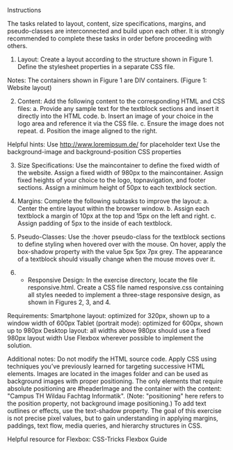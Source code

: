 Instructions

The tasks related to layout, content, size specifications, margins, and pseudo-classes are interconnected and build upon each other. It is strongly recommended to complete these tasks in order before proceeding with others.

1. Layout: Create a layout according to the structure shown in Figure 1.
Define the stylesheet properties in a separate CSS file.

Notes:
The containers shown in Figure 1 are DIV containers.
(Figure 1: Website layout)


2. Content: Add the following content to the corresponding HTML and CSS files:
a. Provide any sample text for the textblock sections and insert it directly into the HTML code.
b. Insert an image of your choice in the logo area and reference it via the CSS file.
c. Ensure the image does not repeat.
d. Position the image aligned to the right.

Helpful hints:
Use http://www.loremipsum.de/ for placeholder text
Use the background-image and background-position CSS properties


3. Size Specifications: Use the maincontainer to define the fixed width of the website.
Assign a fixed width of 980px to the maincontainer.
Assign fixed heights of your choice to the logo, topnavigation, and footer sections.
Assign a minimum height of 50px to each textblock section.


4. Margins: Complete the following subtasks to improve the layout:
a. Center the entire layout within the browser window.
b. Assign each textblock a margin of 10px at the top and 15px on the left and right.
c. Assign padding of 5px to the inside of each textblock.


5. Pseudo-Classes: Use the :hover pseudo-class for the textblock sections to define styling when hovered over with the mouse.
On hover, apply the box-shadow property with the value 5px 5px 7px grey.
The appearance of a textblock should visually change when the mouse moves over it.


6. * Responsive Design: In the exercise directory, locate the file responsive.html.
Create a CSS file named responsive.css containing all styles needed to implement a three-stage responsive design, as shown in Figures 2, 3, and 4.

Requirements:
Smartphone layout: optimized for 320px, shown up to a window width of 600px
Tablet (portrait mode): optimized for 600px, shown up to 980px
Desktop layout: all widths above 980px should use a fixed 980px layout width
Use Flexbox wherever possible to implement the solution.

Additional notes:
Do not modify the HTML source code. Apply CSS using techniques you’ve previously learned for targeting successive HTML elements.
Images are located in the images folder and can be used as background images with proper positioning.
The only elements that require absolute positioning are #headerImage and the container with the content: "Campus TH Wildau Fachtag Informatik".
(Note: "positioning" here refers to the position property, not background image positioning.)
To add text outlines or effects, use the text-shadow property.
The goal of this exercise is not precise pixel values, but to gain understanding in applying margins, paddings, text flow, media queries, and hierarchy structures in CSS.

Helpful resource for Flexbox:
CSS-Tricks Flexbox Guide
